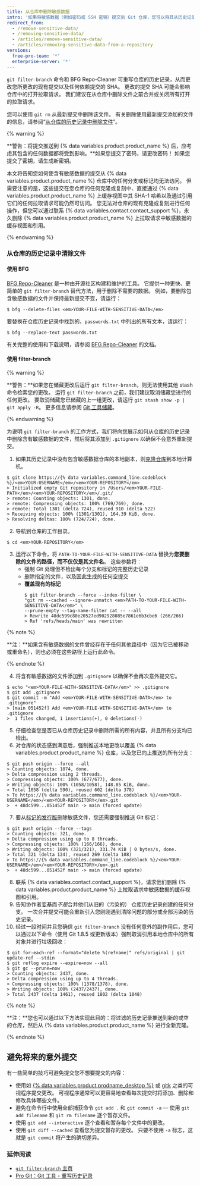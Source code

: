 ```yaml
---
title: 从仓库中删除敏感数据
intro: '如果将敏感数据（例如密码或 SSH 密钥）提交到 Git 仓库，您可以将其从历史记录中删除。 要从仓库的历史记录中彻底删除不需要的文件，您可以使用 `git filter-branch` 命令或 BFG Repo-Cleaner 开源工具。'
redirect_from:
  - /remove-sensitive-data/
  - /removing-sensitive-data/
  - /articles/remove-sensitive-data/
  - /articles/removing-sensitive-data-from-a-repository
versions:
  free-pro-team: '*'
  enterprise-server: '*'
---
```


`git filter-branch` 命令和 BFG Repo-Cleaner 可重写仓库的历史记录，从而更改您所更改的现有提交以及任何依赖提交的 SHA。 更改的提交 SHA 可能会影响仓库中的打开拉取请求。 我们建议在从仓库中删除文件之前合并或关闭所有打开的拉取请求。

您可以使用 `git rm` 从最新提交中删除该文件。 有关删除使用最新提交添加的文件的信息，请参阅“[从仓库的历史记录中删除文件](/articles/removing-files-from-a-repository-s-history)”。

{% warning %}

**警告：将提交推送到 {% data variables.product.product_name %} 后，应考虑其包含的任何数据都将受到影响。**如果您提交了密码，请更改密码！ 如果您提交了密钥，请生成新密钥。

本文将告知您如何使含有敏感数据的提交从 {% data variables.product.product_name %} 仓库中的任何分支或标记均无法访问。 但需要注意的是，这些提交在您仓库的任何克隆或复刻中、直接通过 {% data variables.product.product_name %} 上缓存视图中其 SHA-1 哈希以及通过引用它们的任何拉取请求可能仍然可访问。 您无法对仓库的现有克隆或复刻进行任何操作，但您可以通过联系 {% data variables.contact.contact_support %}，永久删除 {% data variables.product.product_name %} 上拉取请求中敏感数据的缓存视图和引用。

{% endwarning %}

### 从仓库的历史记录中清除文件

#### 使用 BFG

[BFG Repo-Cleaner](http://rtyley.github.io/bfg-repo-cleaner/) 是一种由开源社区构建和维护的工具。 它提供一种更快、更简单的 `git filter-branch` 替代方法，用于删除不需要的数据。 例如，要删除包含敏感数据的文件并保持最新提交不变，请运行：

```shell
$ bfg --delete-files <em>YOUR-FILE-WITH-SENSITIVE-DATA</em>
```

要替换在仓库历史记录中找到的、`passwords.txt` 中列出的所有文本，请运行：

```shell
$ bfg --replace-text passwords.txt
```

有关完整的使用和下载说明，请参阅 [BFG Repo-Cleaner](http://rtyley.github.io/bfg-repo-cleaner/) 的文档。

#### 使用 filter-branch

{% warning %}

**警告：**如果您在储藏更改后运行 `git filter-branch`，则无法使用其他 stash 命令检索您的更改。 运行 `git filter-branch` 之前，我们建议取消储藏您进行的任何更改。 要取消储藏您已储藏的上一组更改，请运行 `git stash show -p | git apply -R`。 更多信息请参阅 [Git 工具储藏](https://git-scm.com/book/en/v1/Git-Tools-Stashing)。

{% endwarning %}

为说明 `git filter-branch` 的工作方式，我们将向您展示如何从仓库的历史记录中删除含有敏感数据的文件，然后将其添加到 `.gitignore` 以确保不会意外重新提交。

1. 如果其历史记录中没有包含敏感数据仓库的本地副本，则[克隆仓库](/articles/cloning-a-repository/)到本地计算机。
  ```shell
  $ git clone https://{% data variables.command_line.codeblock %}/<em>YOUR-USERNAME</em>/<em>YOUR-REPOSITORY</em>
  > Initialized empty Git repository in /Users/<em>YOUR-FILE-PATH</em>/<em>YOUR-REPOSITORY</em>/.git/
  > remote: Counting objects: 1301, done.
  > remote: Compressing objects: 100% (769/769), done.
  > remote: Total 1301 (delta 724), reused 910 (delta 522)
  > Receiving objects: 100% (1301/1301), 164.39 KiB, done.
  > Resolving deltas: 100% (724/724), done.
  ```
2. 导航到仓库的工作目录。
  ```shell
  $ cd <em>YOUR-REPOSITORY</em>
  ```
3. 运行以下命令，将 `PATH-TO-YOUR-FILE-WITH-SENSITIVE-DATA` 替换为**您要删除的文件的路径，而不仅仅是其文件名**。 这些参数将：
    - 强制 Git 处理但不检出每个分支和标记的完整历史记录
    - 删除指定的文件，以及因此生成的任何空提交
    - **覆盖现有的标记**
        ```shell
        $ git filter-branch --force --index-filter \
        "git rm --cached --ignore-unmatch <em>PATH-TO-YOUR-FILE-WITH-SENSITIVE-DATA</em>" \
        --prune-empty --tag-name-filter cat -- --all
        > Rewrite 48dc599c80e20527ed902928085e7861e6b3cbe6 (266/266)
        > Ref 'refs/heads/main' was rewritten
        ```

  {% note %}

  **注：**如果含有敏感数据的文件曾经存在于任何其他路径中（因为它已被移动或重命名），则也必须在这些路径上运行此命令。

  {% endnote %}

4. 将含有敏感数据的文件添加到 `.gitignore` 以确保不会再次意外提交它。

  ```shell
  $ echo "<em>YOUR-FILE-WITH-SENSITIVE-DATA</em>" >> .gitignore
  $ git add .gitignore
  $ git commit -m "Add <em>YOUR-FILE-WITH-SENSITIVE-DATA</em> to .gitignore"
  > [main 051452f] Add <em>YOUR-FILE-WITH-SENSITIVE-DATA</em> to .gitignore
  >  1 files changed, 1 insertions(+), 0 deletions(-)
  ```
5. 仔细检查您是否已从仓库历史记录中删除所需的所有内容，并且所有分支均已检出。
6. 对仓库的状态感到满意后，强制推送本地更改以覆盖 {% data variables.product.product_name %} 仓库，以及您已向上推送的所有分支：
  ```shell
  $ git push origin --force --all
  > Counting objects: 1074, done.
  > Delta compression using 2 threads.
  > Compressing objects: 100% (677/677), done.
  > Writing objects: 100% (1058/1058), 148.85 KiB, done.
  > Total 1058 (delta 590), reused 602 (delta 378)
  > To https://{% data variables.command_line.codeblock %}/<em>YOUR-USERNAME</em>/<em>YOUR-REPOSITORY</em>.git
  >  + 48dc599...051452f main -> main (forced update)
  ```
7. 要从[标记的发行版](/articles/about-releases)删除敏感文件，您还需要强制推送 Git 标记：
  ```shell
  $ git push origin --force --tags
  > Counting objects: 321, done.
  > Delta compression using up to 8 threads.
  > Compressing objects: 100% (166/166), done.
  > Writing objects: 100% (321/321), 331.74 KiB | 0 bytes/s, done.
  > Total 321 (delta 124), reused 269 (delta 108)
  > To https://{% data variables.command_line.codeblock %}/<em>YOUR-USERNAME</em>/<em>YOUR-REPOSITORY</em>.git
  >  + 48dc599...051452f main -> main (forced update)
  ```
8. 联系 {% data variables.contact.contact_support %}，请求他们删除 {% data variables.product.product_name %} 上拉取请求中敏感数据的缓存视图和引用。
9. 告知协作者[变基](https://git-scm.com/book/en/Git-Branching-Rebasing)而*不是*合并他们从旧的（污染的） 仓库历史记录创建的任何分支。 一次合并提交可能会重新引入您刚刚遇到清除问题的部分或全部污染的历史记录。
10. 经过一段时间并且您确信 `git filter-branch` 没有任何意外的副作用后，您可以通过以下命令（使用 Git 1.8.5 或更新版本）强制取消引用本地仓库中的所有对象并进行垃圾回收：
  ```shell
  $ git for-each-ref --format="delete %(refname)" refs/original | git update-ref --stdin
  $ git reflog expire --expire=now --all
  $ git gc --prune=now
  > Counting objects: 2437, done.
  > Delta compression using up to 4 threads.
  > Compressing objects: 100% (1378/1378), done.
  > Writing objects: 100% (2437/2437), done.
  > Total 2437 (delta 1461), reused 1802 (delta 1048)
  ```
  {% note %}

   **注：**您也可以通过以下方法实现此目的：将过滤的历史记录推送到新的或空的仓库，然后从 {% data variables.product.product_name %} 进行全新克隆。

  {% endnote %}

## 避免将来的意外提交

有一些简单的技巧可避免提交您不想要提交的内容：

- 使用如 [{% data variables.product.prodname_desktop %}](https://desktop.github.com/) 或 [gitk](https://git-scm.com/docs/gitk) 之类的可视程序提交更改。 可视程序通常可以更容易地查看每次提交时将添加、删除和修改具体哪些文件。
- 避免在命令行中使用全部捕获命令 `git add .` 和 `git commit -a` — 使用 `git add filename` 和 `git rm filename` 逐个暂存文件。
- 使用 `git add --interactive` 逐个查看和暂存每个文件中的更改。
- 使用 `git diff --cached` 查看您为提交暂存的更改。 只要不使用 `-a` 标志，这就是 `git commit` 将产生的确切差异。

### 延伸阅读

- [`git filter-branch` 主页](https://git-scm.com/docs/git-filter-branch)
- [Pro Git：Git 工具 - 重写历史记录](https://git-scm.com/book/en/Git-Tools-Rewriting-History)
